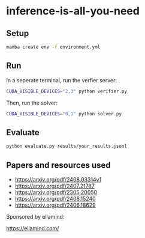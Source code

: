 # inference-is-all-you-need


## Setup

```bash
mamba create env -f environment.yml
```

## Run

In a seperate terminal, run the verfier server:

```bash
CUDA_VISIBLE_DEVICES="2,3" python verifier.py
```

Then, run the solver:
```bash
CUDA_VISIBLE_DEVICES="0,1" python solver.py
```


## Evaluate 

```bash
python evaluate.py results/your_results.jsonl
```


## Papers and resources used

- https://arxiv.org/pdf/2408.03314v1
- https://arxiv.org/pdf/2407.21787
- https://arxiv.org/pdf/2305.20050
- https://arxiv.org/pdf/2408.15240
- https://arxiv.org/pdf/2406.18629


Sponsored by ellamind:

https://ellamind.com/
